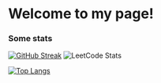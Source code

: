 # Welcome to my page!
### Some stats

[![GitHub Streak](https://streak-stats.demolab.com?user=jason-701&theme=dark&hide_border=true)](https://git.io/streak-stats)
![LeetCode Stats](https://leetcard.jacoblin.cool/jason-701?theme=dark&font=ABeeZee)


[![Top Langs](https://github-readme-stats.vercel.app/api/top-langs/?username=jason-701&exclude_repo=SC2104-Sensors-Interfacing-Digital-Control-)](https://github.com/anuraghazra/github-readme-stats)
<!--
**jason-701/jason-701** is a ✨ _special_ ✨ repository because its `README.md` (this file) appears on your GitHub profile.

Here are some ideas to get you started:

- 🔭 I’m currently working on ...
- 🌱 I’m currently learning ...
- 👯 I’m looking to collaborate on ...
- 🤔 I’m looking for help with ...
- 💬 Ask me about ...
- 📫 How to reach me: ...
- 😄 Pronouns: ...
- ⚡ Fun fact: ...
-->
